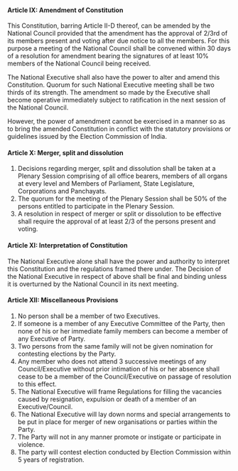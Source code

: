 #### Article IX: Amendment of Constitution

This Constitution, barring Article II-D thereof, can be amended by the National Council provided that the amendment has the approval of 2/3rd of its members present and voting after due notice to all the members. For this purpose a meeting of the National Council shall be convened within 30 days of a resolution for amendment bearing the signatures of at least 10% members of the National Council being received.

The National Executive shall also have the power to alter and amend this Constitution. Quorum for such National Executive meeting shall be two thirds of its strength. The amendment so made by the Executive shall become operative immediately subject to ratification in the next session of the National Council.

However, the power of amendment cannot be exercised in a manner so as to bring the amended Constitution in conflict with the statutory provisions or guidelines issued by the Election Commission of India.

#### Article X: Merger, split and dissolution

1. Decisions regarding merger, split and dissolution shall be taken at a Plenary Session comprising of all office bearers, members of all organs at every level and Members of Parliament, State Legislature, Corporations and Panchayats.
1. The quorum for the meeting of the Plenary Session shall be 50% of the persons entitled to participate in the Plenary Session.
1. A resolution in respect of merger or split or dissolution to be effective shall require the approval of at least 2/3 of the persons present and voting.

#### Article XI: Interpretation of Constitution

The National Executive alone shall have the power and authority to interpret this Constitution and the regulations framed there under. The Decision of the National Executive in respect of above shall be final and binding unless it is overturned by the National Council in its next meeting.

#### Article XII: Miscellaneous Provisions

1. No person shall be a member of two Executives.
1. If someone is a member of any Executive Committee of the Party, then none of his or her immediate family members can become a member of any Executive of Party.
1. Two persons from the same family will not be given nomination for contesting elections by the Party.
1. Any member who does not attend 3 successive meetings of any Council/Executive without prior intimation of his or her absence shall cease to be a member of the Council/Executive on passage of resolution to this effect.
1. The National Executive will frame Regulations for filling the vacancies caused by resignation, expulsion or death of a member of an Executive/Council.
1. The National Executive will lay down norms and special arrangements to be put in place for merger of new organisations or parties within the Party.
1. The Party will not in any manner promote or instigate or participate in violence.
1. The party will contest election conducted by Election Commission within 5 years of registration.
